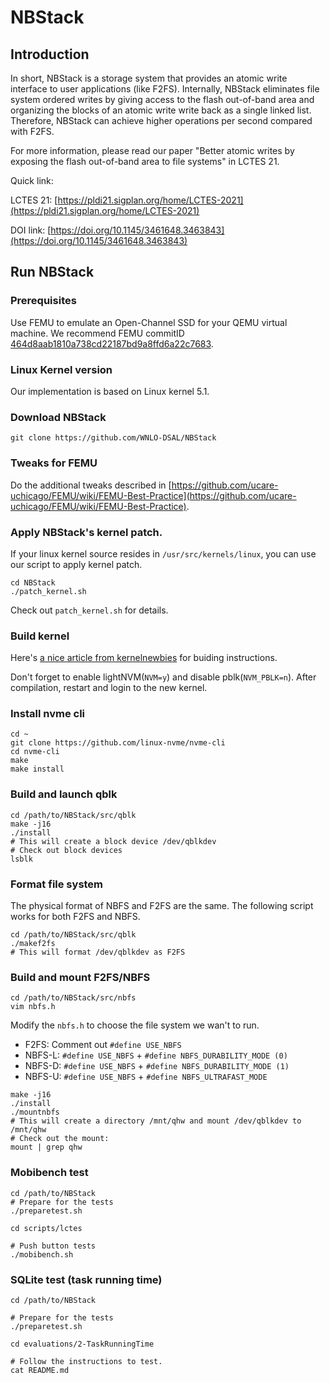 # NBStack

## Introduction

In short, NBStack is a storage system that provides an atomic write interface to user applications (like F2FS).
Internally, NBStack eliminates file system ordered writes by giving access to the flash out-of-band area and organizing the blocks of an atomic write write back as a single linked list. Therefore, NBStack can achieve higher operations per second compared with F2FS.

For more information, please read our paper "Better atomic writes by exposing the flash out-of-band area to file systems" in LCTES 21.

Quick link:

LCTES 21: [https://pldi21.sigplan.org/home/LCTES-2021](https://pldi21.sigplan.org/home/LCTES-2021)

DOI link: [https://doi.org/10.1145/3461648.3463843](https://doi.org/10.1145/3461648.3463843)

## Run NBStack

### Prerequisites

Use FEMU to emulate an Open-Channel SSD for your QEMU virtual machine. We recommend FEMU commitID [464d8aab1810a738cd22187bd9a8ffd6a22c7683](https://github.com/ucare-uchicago/FEMU/commit/464d8aab1810a738cd22187bd9a8ffd6a22c7683).

### Linux Kernel version

Our implementation is based on Linux kernel 5.1.

### Download NBStack

```
git clone https://github.com/WNLO-DSAL/NBStack
```

### Tweaks for FEMU

Do the additional tweaks described in [https://github.com/ucare-uchicago/FEMU/wiki/FEMU-Best-Practice](https://github.com/ucare-uchicago/FEMU/wiki/FEMU-Best-Practice).

### Apply NBStack's kernel patch.

If your linux kernel source resides in `/usr/src/kernels/linux`, you can use our script to apply kernel patch.

```
cd NBStack
./patch_kernel.sh
```

Check out `patch_kernel.sh` for details.

### Build kernel

Here's [a nice article from kernelnewbies](https://kernelnewbies.org/KernelBuild) for buiding instructions.

Don't forget to enable lightNVM(`NVM=y`) and disable pblk(`NVM_PBLK=n`). After compilation, restart and login to the new kernel.

### Install nvme cli

```
cd ~
git clone https://github.com/linux-nvme/nvme-cli
cd nvme-cli
make
make install
```

### Build and launch qblk

```
cd /path/to/NBStack/src/qblk
make -j16
./install
# This will create a block device /dev/qblkdev
# Check out block devices
lsblk
```

### Format file system

The physical format of NBFS and F2FS are the same.
The following script works for both F2FS and NBFS.

```
cd /path/to/NBStack/src/qblk
./makef2fs
# This will format /dev/qblkdev as F2FS
```

### Build and mount F2FS/NBFS

```
cd /path/to/NBStack/src/nbfs
vim nbfs.h
```

Modify the `nbfs.h` to choose the file system we wan't to run.

* F2FS: Comment out `#define USE_NBFS`
* NBFS-L: `#define USE_NBFS` + `#define NBFS_DURABILITY_MODE (0)`
* NBFS-D: `#define USE_NBFS` + `#define NBFS_DURABILITY_MODE (1)`
* NBFS-U: `#define USE_NBFS` + `#define NBFS_ULTRAFAST_MODE`

```
make -j16
./install
./mountnbfs
# This will create a directory /mnt/qhw and mount /dev/qblkdev to /mnt/qhw
# Check out the mount:
mount | grep qhw
```

### Mobibench test

```
cd /path/to/NBStack
# Prepare for the tests
./preparetest.sh

cd scripts/lctes

# Push button tests
./mobibench.sh
```

### SQLite test (task running time)

```
cd /path/to/NBStack

# Prepare for the tests
./preparetest.sh

cd evaluations/2-TaskRunningTime

# Follow the instructions to test.
cat README.md
```



